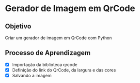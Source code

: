 # Gerador de Imagem em QrCode


## Objetivo

Criar um gerador de imagem em QrCode com Python

## Processo de Aprendizagem

- [x] Importação da biblioteca qrcode
- [x] Definição do link do QrCode, da largura e das cores
- [x] Salvando a imagem
